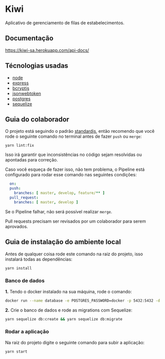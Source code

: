 # Kiwi

Aplicativo de gerenciamento de filas de estabelecimentos.

## Documentação

https://kiwi-sa.herokuapp.com/api-docs/

## Técnologias usadas

* [node](https://nodejs.org/)
* [express](https://expressjs.com/pt-br/)
* [bcryptjs](https://www.npmjs.com/package/bcryptjs)
* [jsonwebtoken](https://www.npmjs.com/package/jsonwebtoken)
* [postgres](https://www.postgresql.org/)
* [sequelize](https://www.npmjs.com/package/sequelize)

## Guia do colaborador

O projeto está seguindo o padrão [standardjs](https://standardjs.com/), então recomendo que você rode o seguinte comando no terminal antes de fazer `push` ou `merge`:

```node
yarn lint:fix
```

Isso irá garantir que inconsistências no código sejam resolvidas ou apontadas para correção.

Caso você esqueça de fazer isso, não tem problema, o Pipeline está configurado para rodar esse comando nas seguintes condições:

```yaml
  on:
  push:
    branches: [ master, develop, feature/** ]
  pull_request:
    branches: [ master, develop ]
```

Se o Pipeline falhar, não será possível realizar `merge`.

Pull requests precisam ser revisados por um colaborador para serem aprovados.

## Guia de instalação do ambiente local

Antes de qualquer coisa rode este comando na raiz do projeto, isso instalará todas as dependências:

```bash
yarn install
```

### Banco de dados

**1.** Tendo o docker instalado na sua máquina, rode o comando:

```bash
docker run --name database -e POSTGRES_PASSWORD=docker -p 5432:5432 -d postgres
```

**2.** Crie o banco de dados e rode as migrations com Sequelize:

```bash
yarn sequelize db:create && yarn sequelize db:migrate
```

### Rodar a aplicação

Na raiz do projeto digite o seguinte comando para subir a aplicação:

```bash
yarn start
```
